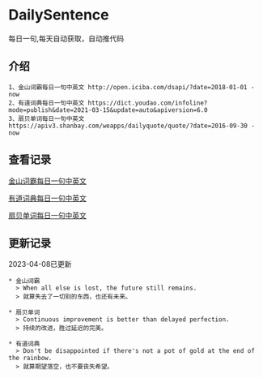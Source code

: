 # DailySentence

每日一句,每天自动获取，自动推代码

## 介绍

```
1、金山词霸每日一句中英文 http://open.iciba.com/dsapi/?date=2018-01-01 - now
2、有道词典每日一句中英文 https://dict.youdao.com/infoline?mode=publish&date=2021-03-15&update=auto&apiversion=6.0
3、扇贝单词每日一句中英文 https://apiv3.shanbay.com/weapps/dailyquote/quote/?date=2016-09-30 - now
```

## 查看记录

[金山词霸每日一句中英文](./data/iciba/)

[有道词典每日一句中英文](./data/youdao/)

[扇贝单词每日一句中英文](./data/shanbay/)

## 更新记录
2023-04-08已更新 
```
* 金山词霸
  > When all else is lost, the future still remains.
  > 就算失去了一切别的东西，也还有未来。

* 扇贝单词
  > Continuous improvement is better than delayed perfection.
  > 持续的改进，胜过延迟的完美。

* 有道词典
  > Don't be disappointed if there's not a pot of gold at the end of the rainbow.
  > 就算期望落空，也不要丧失希望。

```

